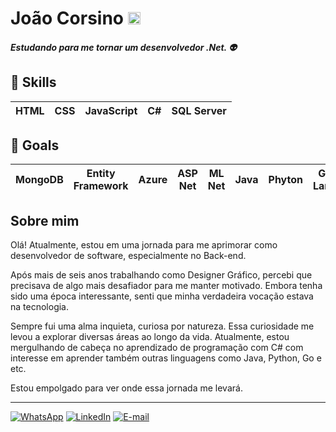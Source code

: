 # João Corsino <img src="https://emojigraph.org/media/apple/flag-brazil_1f1e7-1f1f7.png" alt="Bandeira do Brasil" height="20"/>

##### Estudando para me tornar um desenvolvedor .Net. :alien:
## :book: Skills
HTML | CSS | JavaScript | C# | SQL Server
|-|-|-|-|-|

## :scroll: Goals
| MongoDB | Entity Framework | Azure | ASP Net | ML Net | Java | Phyton | Go Lang | Blazor
|-|-|-|-|-|-|-|-|-|

## Sobre mim
Olá! Atualmente, estou em uma jornada para me aprimorar como desenvolvedor de software, especialmente no Back-end. 

Após mais de seis anos trabalhando como Designer Gráfico, percebi que precisava de algo mais desafiador para me manter motivado. Embora tenha sido uma época interessante, senti que minha verdadeira vocação estava na tecnologia.

Sempre fui uma alma inquieta, curiosa por natureza. Essa curiosidade me levou a explorar diversas áreas ao longo da vida. Atualmente, estou mergulhando de cabeça no aprendizado de programação com C# com interesse em aprender também outras linguagens como Java, Python, Go e etc.

Estou empolgado para ver onde essa jornada me levará.
___
[![WhatsApp](https://img.shields.io/badge/WhatsApp-25D366?style=for-the-badge&logo=whatsapp&logoColor=white)](https://wa.me/5512996399108) [![LinkedIn](https://img.shields.io/badge/LinkedIn-000?style=for-the-badge&logo=linkedin&logoColor=0E76A8)](https://www.linkedin.com/in/jota-corsino/) [![E-mail](https://img.shields.io/badge/-Email-000?style=for-the-badge&logo=microsoft-outlook&logoColor=007BFF)](mailto:oi.corsino@gmail.com)
